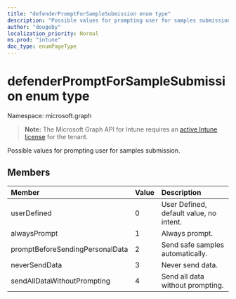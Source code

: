 ```yaml
---
title: "defenderPromptForSampleSubmission enum type"
description: "Possible values for prompting user for samples submission."
author: "dougeby"
localization_priority: Normal
ms.prod: "intune"
doc_type: enumPageType
---
```


# defenderPromptForSampleSubmission enum type

Namespace: microsoft.graph

> **Note:** The Microsoft Graph API for Intune requires an [active Intune license](https://go.microsoft.com/fwlink/?linkid=839381) for the tenant.

Possible values for prompting user for samples submission.

## Members
|Member|Value|Description|
|:---|:---|:---|
|userDefined|0|User Defined, default value, no intent.|
|alwaysPrompt|1|Always prompt.|
|promptBeforeSendingPersonalData|2|Send safe samples automatically.|
|neverSendData|3|Never send data.|
|sendAllDataWithoutPrompting|4|Send all data without prompting.|







